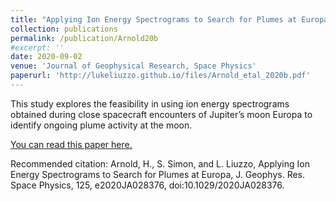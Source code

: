 ```yaml
---
title: "Applying Ion Energy Spectrograms to Search for Plumes at Europa"
collection: publications
permalink: /publication/Arnold20b
#excerpt: ''
date: 2020-09-02
venue: 'Journal of Geophysical Research, Space Physics'
paperurl: 'http://lukeliuzzo.github.io/files/Arnold_etal_2020b.pdf'
---
```

This study explores the feasibility in using ion energy spectrograms obtained during close spacecraft encounters of Jupiter’s moon Europa to identify ongoing plume activity at the moon.

[You can read this paper here.](http://lukeliuzzo.github.io/files/Arnold_etal_2020b.pdf)

Recommended citation: Arnold, H., S. Simon, and L. Liuzzo, Applying Ion Energy Spectrograms to Search for Plumes at Europa, J. Geophys. Res. Space Physics, 125, e2020JA028376, doi:10.1029/2020JA028376.
